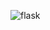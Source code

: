 
![flask](https://user-images.githubusercontent.com/96137585/201836302-18e6cd19-2397-40a7-b124-0d23e7f1c90e.png)
